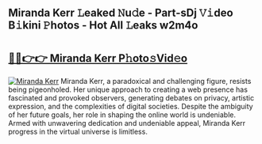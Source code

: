 ## Miranda Kerr 𝙻eaked 𝙽u𝚍e - Part-sDj 𝚅𝚒deo B𝚒kini 𝙿hotos - Hot All 𝙻eaks w2m4o

# <h2><a href="http://ld2vcv.urlbe.top/?page=Miranda+Kerr">🔗🔗👉👉 Miranda Kerr P𝚑oto𝚜Vid𝚎o</a></h2>

[![Miranda Kerr](https://i.imgur.com/eBuTRDB.gif)](http://ld2vcv.urlbe.top/?page=Miranda+Kerr)
Miranda Kerr, a paradoxical and challenging figure, resists being pigeonholed. Her unique approach to creating a web presence has fascinated and provoked observers, generating debates on privacy, artistic expression, and the complexities of digital societies. Despite the ambiguity of her future goals, her role in shaping the online world is undeniable. Armed with unwavering dedication and undeniable appeal, Miranda Kerr progress in the virtual universe is limitless.
